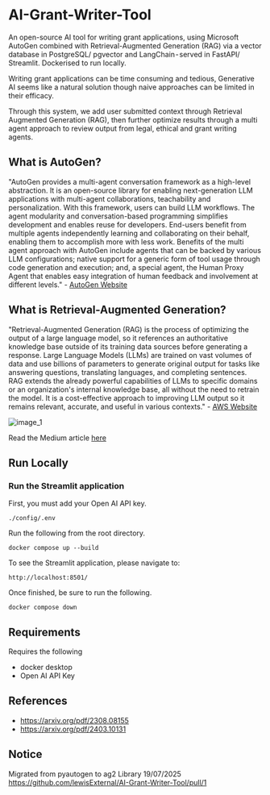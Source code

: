 # AI-Grant-Writer-Tool
An open-source AI tool for writing grant applications, using Microsoft AutoGen combined with Retrieval-Augmented Generation (RAG) via a vector database in PostgreSQL/ pgvector and LangChain - served in FastAPI/ Streamlit. Dockerised to run locally.

Writing grant applications can be time consuming and tedious, Generative AI seems like a natural solution though naive approaches can be limited in their efficacy.   

Through this system, we add user submitted context through Retrieval Augmented Generation (RAG), then further optimize results through a multi agent approach to review output from legal, ethical and grant writing agents.    

## What is AutoGen?
"AutoGen provides a multi-agent conversation framework as a high-level abstraction. It is an open-source library for enabling next-generation LLM applications with multi-agent collaborations, teachability and personalization. With this framework, users can build LLM workflows. The agent modularity and conversation-based programming simplifies development and enables reuse for developers. End-users benefit from multiple agents independently learning and collaborating on their behalf, enabling them to accomplish more with less work. Benefits of the multi agent approach with AutoGen include agents that can be backed by various LLM configurations; native support for a generic form of tool usage through code generation and execution; and, a special agent, the Human Proxy Agent that enables easy integration of human feedback and involvement at different levels." - [AutoGen Website](https://www.microsoft.com/en-us/research/project/autogen/)

## What is Retrieval-Augmented Generation?
"Retrieval-Augmented Generation (RAG) is the process of optimizing the output of a large language model, so it references an authoritative knowledge base outside of its training data sources before generating a response. Large Language Models (LLMs) are trained on vast volumes of data and use billions of parameters to generate original output for tasks like answering questions, translating languages, and completing sentences. RAG extends the already powerful capabilities of LLMs to specific domains or an organization's internal knowledge base, all without the need to retrain the model. It is a cost-effective approach to improving LLM output so it remains relevant, accurate, and useful in various contexts." - [AWS Website](https://aws.amazon.com/what-is/retrieval-augmented-generation/)

![image_1](https://github.com/lewisExternal/AI-Grant-Writer-Tool/assets/81447748/eb5fd739-ee93-4735-9c74-9e60359e536c)

Read the Medium article [here](https://medium.com/@ljamesdatascience/ai-grant-application-writer-autogen-postgresql-rag-langchain-fastapi-and-streamlit-93ba439dcb7d) 

## Run Locally  

### Run the Streamlit application  
First, you must add your Open AI API key.  
```
./config/.env
```
Run the following from the root directory.  
```
docker compose up --build 
```
To see the Streamlit application, please navigate to:  
```
http://localhost:8501/
```
Once finished, be sure to run the following.
```
docker compose down
```

## Requirements  
Requires the following 
* docker desktop 
* Open AI API Key 

## References 
* https://arxiv.org/pdf/2308.08155
* https://arxiv.org/pdf/2403.10131

## Notice 
Migrated from pyautogen to ag2 Library 19/07/2025
https://github.com/lewisExternal/AI-Grant-Writer-Tool/pull/1